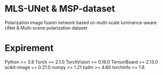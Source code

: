 # MLS-UNet & MSP-dataset
Polarization image fusion network based on multi-scale luminance-aware UNet & Multi-scene polarization dataset
# Expirement
Python >= 3.8
Torch == 2.1.0
TorchVision == 0.16.0
TensorBoard == 2.13.0
scikit-image == 0.21.0
numpy >= 1.21
tqdm >= 4.60
torchinfo >= 1.8
